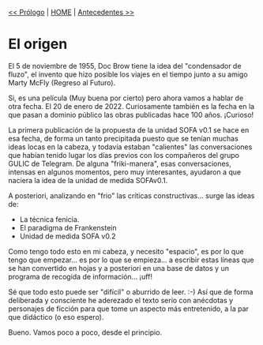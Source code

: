 [<< Prólogo](prologo.md) | [HOME](../README.md) | [Antecedentes >>](antecedentes.md)

# El origen

El 5 de noviembre de 1955, Doc Brow tiene la idea del "condensador de fluzo", el invento que hizo posible los viajes en el tiempo junto a su amigo Marty McFly (Regreso al Futuro).

Si, es una película (Muy buena por cierto) pero ahora vamos a hablar de otra fecha. El 20 de enero de 2022. Curiosamente también es la fecha en la que pasan a dominio público las obras publicadas hace 100 años. ¡Curioso!

La primera publicación de la propuesta de la unidad SOFA v0.1 se hace en esa fecha, de forma un tanto precipitada puesto que se tenían muchas ideas locas en la cabeza, y todavía estaban "calientes" las conversaciones que habían tenido lugar los días previos con los compañeros del grupo GULIC de Telegram. De alguna "friki-manera", esas conversaciones, intensas en algunos momentos, pero muy interesantes, ayudaron a que naciera la idea de la unidad de medida SOFAv0.1.

A posteriori, analizando en "frio" las críticas constructivas... surge las ideas de:
* La técnica fenicia.
* El paradigma de Frankenstein
* Unidad de medida SOFA v0.2

Como tengo todo esto en mi cabeza, y necesito "espacio", es por lo que tengo
que empezar... es por lo que se empieza... a escribir estas líneas que se han convertido en hojas y a posteriori en una base de datos y un programa de recogida de información... ¡uff!

Sé que todo esto puede ser "difícil" o aburrido de leer. :-)
Así que de forma deliberada y consciente he aderezado el texto serio con anécdotas y personajes de ficción para que tome un aspecto más entretenido, a la par que didáctico (o eso espero).

Bueno. Vamos poco a poco, desde el principio.
